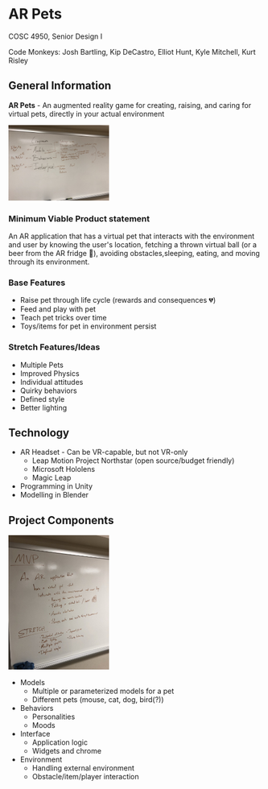 # AR Pets

COSC 4950, Senior Design I

Code Monkeys: Josh Bartling, Kip DeCastro, Elliot Hunt, Kyle Mitchell, Kurt Risley

## General Information

**AR Pets** - An augmented reality game for creating, raising, and caring for virtual pets, directly in your actual environment

<img src="image1.jpg" width="200px">

### Minimum Viable Product statement

An AR application that has a virtual pet that interacts with the environment and user by knowing the user's location, fetching a thrown virtual ball (or a beer from the AR fridge :beer:), avoiding obstacles,sleeping, eating, and moving through its environment.

### Base Features

- Raise pet through life cycle (rewards and consequences :broken_heart:)
- Feed and play with pet
- Teach pet tricks over time
- Toys/items for pet in environment persist

### Stretch Features/Ideas

- Multiple Pets
- Improved Physics
- Individual attitudes
- Quirky behaviors
- Defined style
- Better lighting

## Technology

- AR Headset - Can be VR-capable, but not VR-only
    - Leap Motion Project Northstar (open source/budget friendly)
    - Microsoft Hololens
    - Magic Leap
- Programming in Unity
- Modelling in Blender

## Project Components

<img src="image0.jpg" width="200px">

- Models
    - Multiple or parameterized models for a pet
    - Different pets (mouse, cat, dog, bird(?))
- Behaviors
    - Personalities
    - Moods
- Interface
    - Application logic
    - Widgets and chrome
- Environment
    - Handling external environment
    - Obstacle/item/player interaction
